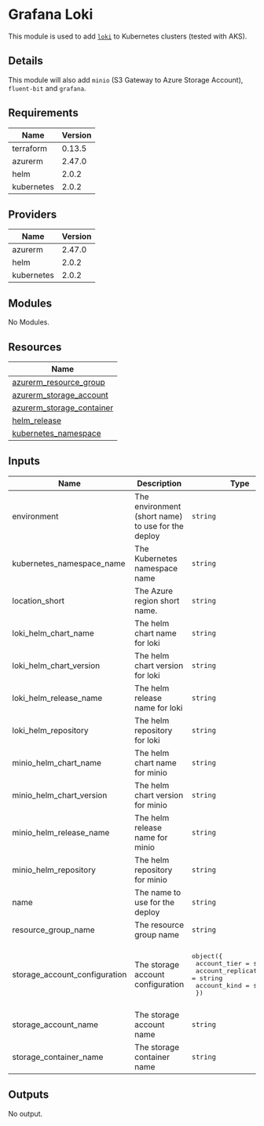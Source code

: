 # Grafana Loki

This module is used to add [`loki`](https://github.com/grafana/loki) to Kubernetes clusters (tested with AKS).

## Details

This module will also add `minio` (S3 Gateway to Azure Storage Account), `fluent-bit` and `grafana`.

## Requirements

| Name | Version |
|------|---------|
| terraform | 0.13.5 |
| azurerm | 2.47.0 |
| helm | 2.0.2 |
| kubernetes | 2.0.2 |

## Providers

| Name | Version |
|------|---------|
| azurerm | 2.47.0 |
| helm | 2.0.2 |
| kubernetes | 2.0.2 |

## Modules

No Modules.

## Resources

| Name |
|------|
| [azurerm_resource_group](https://registry.terraform.io/providers/hashicorp/azurerm/2.47.0/docs/data-sources/resource_group) |
| [azurerm_storage_account](https://registry.terraform.io/providers/hashicorp/azurerm/2.47.0/docs/resources/storage_account) |
| [azurerm_storage_container](https://registry.terraform.io/providers/hashicorp/azurerm/2.47.0/docs/resources/storage_container) |
| [helm_release](https://registry.terraform.io/providers/hashicorp/helm/2.0.2/docs/resources/release) |
| [kubernetes_namespace](https://registry.terraform.io/providers/hashicorp/kubernetes/2.0.2/docs/resources/namespace) |

## Inputs

| Name | Description | Type | Default | Required |
|------|-------------|------|---------|:--------:|
| environment | The environment (short name) to use for the deploy | `string` | n/a | yes |
| kubernetes\_namespace\_name | The Kubernetes namespace name | `string` | `"loki"` | no |
| location\_short | The Azure region short name. | `string` | n/a | yes |
| loki\_helm\_chart\_name | The helm chart name for loki | `string` | `"loki-stack"` | no |
| loki\_helm\_chart\_version | The helm chart version for loki | `string` | `"2.0.0"` | no |
| loki\_helm\_release\_name | The helm release name for loki | `string` | `"loki"` | no |
| loki\_helm\_repository | The helm repository for loki | `string` | `"https://grafana.github.io/loki/charts"` | no |
| minio\_helm\_chart\_name | The helm chart name for minio | `string` | `"minio"` | no |
| minio\_helm\_chart\_version | The helm chart version for minio | `string` | `"8.0.0"` | no |
| minio\_helm\_release\_name | The helm release name for minio | `string` | `"loki-minio"` | no |
| minio\_helm\_repository | The helm repository for minio | `string` | `"https://helm.min.io/"` | no |
| name | The name to use for the deploy | `string` | n/a | yes |
| resource\_group\_name | The resource group name | `string` | `""` | no |
| storage\_account\_configuration | The storage account configuration | <pre>object({<br>    account_tier             = string<br>    account_replication_type = string<br>    account_kind             = string<br>  })</pre> | <pre>{<br>  "account_kind": "StorageV2",<br>  "account_replication_type": "GRS",<br>  "account_tier": "Standard"<br>}</pre> | no |
| storage\_account\_name | The storage account name | `string` | `""` | no |
| storage\_container\_name | The storage container name | `string` | `"loki"` | no |

## Outputs

No output.
